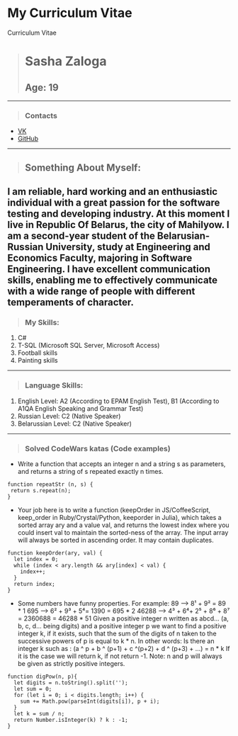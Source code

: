 ﻿# My Curriculum Vitae
 Curriculum Vitae

> # Sasha Zaloga
> ## Age: 19

---
> ### Contacts 
* [VK](https://vk.com/zaloga1998)
* [GitHub](https://github.com/agarin6)
---
> ## Something About Myself:
I am reliable, hard working and an enthusiastic individual with a great passion for the software testing and developing industry. At this moment I live in Republic Of Belarus, the city of Mahilyow. I am a second-year student of the Belarusian-Russian University, study at Engineering and Economics Faculty, majoring in Software Engineering. I have excellent communication skills, enabling me to effectively communicate with a wide range of people with different temperaments of character.
---
> ### My Skills:
1. C#
2. T-SQL (Microsoft SQL Server, Microsoft Access)
3. Football skills  
4. Painting skills
---
> ### Language Skills:
1. English Level: A2 (According to EPAM English Test), B1 (According to A1QA English Speaking and Grammar Test)
2. Russian Level: C2 (Native Speaker)
3. Belarussian Level: C2 (Native Speaker)
---
> ### Solved CodeWars katas (Code examples)
* Write a function that accepts an integer n and a string s as parameters, and returns a string of s repeated exactly n times.
```
function repeatStr (n, s) {
 return s.repeat(n);
}
```
* Your job here is to write a function (keepOrder in JS/CoffeeScript, keep_order in Ruby/Crystal/Python, keeporder in Julia), which takes a sorted array ary and a value val, and returns the lowest index where you could insert val to maintain the sorted-ness of the array. The input array will always be sorted in ascending order. It may contain duplicates.
```
function keepOrder(ary, val) {
  let index = 0;
  while (index < ary.length && ary[index] < val) {
    index++;
  }
  return index;
}
```
* Some numbers have funny properties. For example: 89 --> 8¹ + 9² = 89 * 1 695 --> 6² + 9³ + 5⁴= 1390 = 695 * 2 46288 --> 4³ + 6⁴+ 2⁵ + 8⁶ + 8⁷ = 2360688 = 46288 * 51 Given a positive integer n written as abcd... (a, b, c, d... being digits) and a positive integer p we want to find a positive integer k, if it exists, such that the sum of the digits of n taken to the successive powers of p is equal to k * n. In other words: Is there an integer k such as : (a ^ p + b ^ (p+1) + c ^(p+2) + d ^ (p+3) + ...) = n * k If it is the case we will return k, if not return -1. Note: n and p will always be given as strictly positive integers.
```
function digPow(n, p){
  let digits = n.toString().split('');
  let sum = 0;
  for (let i = 0; i < digits.length; i++) {
    sum += Math.pow(parseInt(digits[i]), p + i);
  }
  let k = sum / n;
  return Number.isInteger(k) ? k : -1;
}
```